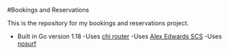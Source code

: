 #Bookings and Reservations

This is the repository for my bookings and reservations project.

- Built in Go version 1.18
-Uses [chi router](https://github.com/go-chi/chi/v5)
-Uses [Alex Edwards SCS](https://github.com/alexedwards/scs/v2)
-Uses [nosurf](https://github.com/justinas/nosurf)
